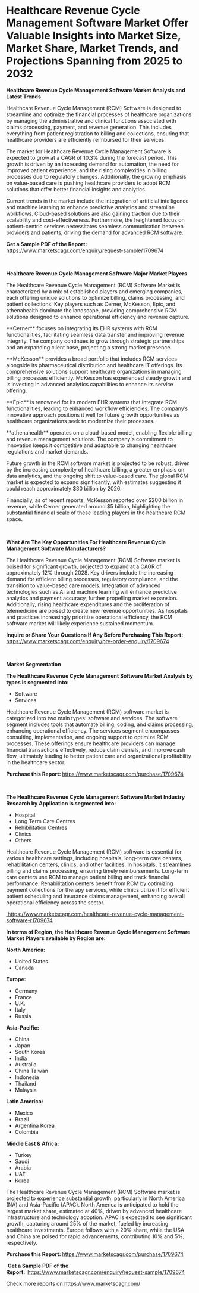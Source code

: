 <p><h1>Healthcare Revenue Cycle Management Software Market Offer Valuable Insights into Market Size, Market Share, Market Trends, and Projections Spanning from 2025 to 2032</h1></p><p><strong>Healthcare Revenue Cycle Management Software Market Analysis and Latest Trends</strong></p>
<p><p>Healthcare Revenue Cycle Management (RCM) Software is designed to streamline and optimize the financial processes of healthcare organizations by managing the administrative and clinical functions associated with claims processing, payment, and revenue generation. This includes everything from patient registration to billing and collections, ensuring that healthcare providers are efficiently reimbursed for their services.</p><p>The market for Healthcare Revenue Cycle Management Software is expected to grow at a CAGR of 10.3% during the forecast period. This growth is driven by an increasing demand for automation, the need for improved patient experience, and the rising complexities in billing processes due to regulatory changes. Additionally, the growing emphasis on value-based care is pushing healthcare providers to adopt RCM solutions that offer better financial insights and analytics.</p><p>Current trends in the market include the integration of artificial intelligence and machine learning to enhance predictive analytics and streamline workflows. Cloud-based solutions are also gaining traction due to their scalability and cost-effectiveness. Furthermore, the heightened focus on patient-centric services necessitates seamless communication between providers and patients, driving the demand for advanced RCM software.</p></p>
<p><strong>Get a Sample PDF of the Report:&nbsp;</strong> <a href="https://www.marketscagr.com/enquiry/request-sample/1709674?utm_campaign=2946&utm_medium=2&utm_source=Github&utm_content=ia&utm_term=10032025&utm_id=healthcare-revenue-cycle-management-software">https://www.marketscagr.com/enquiry/request-sample/1709674</a></p>
<p>&nbsp;</p>
<p><strong>Healthcare Revenue Cycle Management Software Major Market Players</strong></p>
<p><p>The Healthcare Revenue Cycle Management (RCM) Software Market is characterized by a mix of established players and emerging companies, each offering unique solutions to optimize billing, claims processing, and patient collections. Key players such as Cerner, McKesson, Epic, and athenahealth dominate the landscape, providing comprehensive RCM solutions designed to enhance operational efficiency and revenue capture.</p><p>**Cerner** focuses on integrating its EHR systems with RCM functionalities, facilitating seamless data transfer and improving revenue integrity. The company continues to grow through strategic partnerships and an expanding client base, projecting a strong market presence.</p><p>**McKesson** provides a broad portfolio that includes RCM services alongside its pharmaceutical distribution and healthcare IT offerings. Its comprehensive solutions support healthcare organizations in managing billing processes efficiently. McKesson has experienced steady growth and is investing in advanced analytics capabilities to enhance its service offering.</p><p>**Epic** is renowned for its modern EHR systems that integrate RCM functionalities, leading to enhanced workflow efficiencies. The company’s innovative approach positions it well for future growth opportunities as healthcare organizations seek to modernize their processes.</p><p>**athenahealth** operates on a cloud-based model, enabling flexible billing and revenue management solutions. The company's commitment to innovation keeps it competitive and adaptable to changing healthcare regulations and market demands.</p><p>Future growth in the RCM software market is projected to be robust, driven by the increasing complexity of healthcare billing, a greater emphasis on data analytics, and the ongoing shift to value-based care. The global RCM market is expected to expand significantly, with estimates suggesting it could reach approximately $30 billion by 2026.</p><p>Financially, as of recent reports, McKesson reported over $200 billion in revenue, while Cerner generated around $5 billion, highlighting the substantial financial scale of these leading players in the healthcare RCM space.</p></p>
<p>&nbsp;</p>
<p><strong>What Are The Key Opportunities For Healthcare Revenue Cycle Management Software Manufacturers?</strong></p>
<p><p>The Healthcare Revenue Cycle Management (RCM) Software market is poised for significant growth, projected to expand at a CAGR of approximately 12% through 2028. Key drivers include the increasing demand for efficient billing processes, regulatory compliance, and the transition to value-based care models. Integration of advanced technologies such as AI and machine learning will enhance predictive analytics and payment accuracy, further propelling market expansion. Additionally, rising healthcare expenditures and the proliferation of telemedicine are poised to create new revenue opportunities. As hospitals and practices increasingly prioritize operational efficiency, the RCM software market will likely experience sustained momentum.</p></p>
<p><strong>Inquire or Share Your Questions If Any Before Purchasing This Report:</strong> <a href="https://www.marketscagr.com/enquiry/pre-order-enquiry/1709674?utm_campaign=2946&utm_medium=2&utm_source=Github&utm_content=ia&utm_term=10032025&utm_id=healthcare-revenue-cycle-management-software">https://www.marketscagr.com/enquiry/pre-order-enquiry/1709674</a></p>
<p>&nbsp;</p>
<p><strong>Market Segmentation</strong></p>
<p><strong>The Healthcare Revenue Cycle Management Software Market Analysis by types is segmented into:</strong></p>
<p><ul><li>Software</li><li>Services</li></ul></p>
<p><p>Healthcare Revenue Cycle Management (RCM) software market is categorized into two main types: software and services. The software segment includes tools that automate billing, coding, and claims processing, enhancing operational efficiency. The services segment encompasses consulting, implementation, and ongoing support to optimize RCM processes. These offerings ensure healthcare providers can manage financial transactions effectively, reduce claim denials, and improve cash flow, ultimately leading to better patient care and organizational profitability in the healthcare sector.</p></p>
<p><strong>Purchase this Report:&nbsp;</strong><a href="https://www.marketscagr.com/purchase/1709674?utm_campaign=2946&utm_medium=2&utm_source=Github&utm_content=ia&utm_term=10032025&utm_id=healthcare-revenue-cycle-management-software">https://www.marketscagr.com/purchase/1709674</a></p>
<p>&nbsp;</p>
<p><strong>The Healthcare Revenue Cycle Management Software Market Industry Research by Application is segmented into:</strong></p>
<p><ul><li>Hospital</li><li>Long Term Care Centres</li><li>Rehibilitation Centres</li><li>Clinics</li><li>Others</li></ul></p>
<p><p>Healthcare Revenue Cycle Management (RCM) software is essential for various healthcare settings, including hospitals, long-term care centers, rehabilitation centers, clinics, and other facilities. In hospitals, it streamlines billing and claims processing, ensuring timely reimbursements. Long-term care centers use RCM to manage patient billing and track financial performance. Rehabilitation centers benefit from RCM by optimizing payment collections for therapy services, while clinics utilize it for efficient patient scheduling and insurance claims management, enhancing overall operational efficiency across the sector.</p></p>
<p><a href="https://www.marketscagr.com/healthcare-revenue-cycle-management-software-r1709674?utm_campaign=2946&utm_medium=2&utm_source=Github&utm_content=ia&utm_term=10032025&utm_id=healthcare-revenue-cycle-management-software">&nbsp;https://www.marketscagr.com/healthcare-revenue-cycle-management-software-r1709674</a></p>
<p><strong>In terms of Region, the Healthcare Revenue Cycle Management Software Market Players available by Region are:</strong></p>
<p>
    <p> <strong> North America: </strong>
        <ul>
            <li>United States</li>
            <li>Canada</li>
        </ul>
        </p> 
    <p> <strong> Europe: </strong>
        <ul>
            <li>Germany</li>
            <li>France</li>
            <li>U.K.</li>
            <li>Italy</li>
            <li>Russia</li>
        </ul>
        </p> 
    <p> <strong> Asia-Pacific: </strong>
        <ul>
            <li>China</li>
            <li>Japan</li>
            <li>South Korea</li>
            <li>India</li>
            <li>Australia</li>
            <li>China Taiwan</li>
            <li>Indonesia</li>
            <li>Thailand</li>
            <li>Malaysia</li>
        </ul>
        </p> 
    <p> <strong> Latin America: </strong>
        <ul>
            <li>Mexico</li>
            <li>Brazil</li>
            <li>Argentina Korea</li>
            <li>Colombia</li>
        </ul>
        </p> 
    <p> <strong> Middle East & Africa: </strong>
        <ul>
            <li>Turkey</li>
            <li>Saudi</li>
            <li>Arabia</li>
            <li>UAE</li>
            <li>Korea</li>
        </ul>
    </p>
    </p>
<p><p>The Healthcare Revenue Cycle Management (RCM) Software market is projected to experience substantial growth, particularly in North America (NA) and Asia-Pacific (APAC). North America is anticipated to hold the largest market share, estimated at 40%, driven by advanced healthcare infrastructure and technology adoption. APAC is expected to see significant growth, capturing around 25% of the market, fueled by increasing healthcare investments. Europe follows with a 20% share, while the USA and China are poised for rapid advancements, contributing 10% and 5%, respectively.</p></p>
<p><strong>Purchase this Report: </strong><a href="https://www.marketscagr.com/purchase/1709674?utm_campaign=2946&utm_medium=2&utm_source=Github&utm_content=ia&utm_term=10032025&utm_id=healthcare-revenue-cycle-management-software">https://www.marketscagr.com/purchase/1709674</a></p>
<p>&nbsp;<strong>Get a Sample PDF of the Report:&nbsp;&nbsp;</strong><a href="https://www.marketscagr.com/enquiry/request-sample/1709674?utm_campaign=2946&utm_medium=2&utm_source=Github&utm_content=ia&utm_term=10032025&utm_id=healthcare-revenue-cycle-management-software">https://www.marketscagr.com/enquiry/request-sample/1709674</a></p>
<p><strong></strong></p>
<p>Check more reports on <a href="https://www.marketscagr.com/?utm_campaign=2946&utm_medium=2&utm_source=Github&utm_content=ia&utm_term=10032025&utm_id=healthcare-revenue-cycle-management-software">https://www.marketscagr.com/</a></p>
